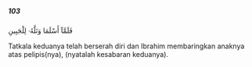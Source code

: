 ##### 103

<span class="ayah">فَلَمَّآ أَسْلَمَا وَتَلَّهُۥ لِلْجَبِينِ</span>

<span class="ayah_translation">Tatkala keduanya telah berserah diri dan Ibrahim membaringkan anaknya atas pelipis(nya), (nyatalah kesabaran keduanya).</span>
